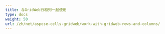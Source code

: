 ```yaml
---
title: 与GridWeb行和列一起使用
type: docs
weight: 50
url: /zh/net/aspose-cells-gridweb/work-with-gridweb-rows-and-columns/
---
```



